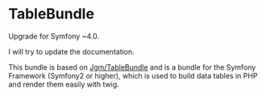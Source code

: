TableBundle
===========

Upgrade for Symfony ~4.0.

I will try to update the documentation.

This bundle is based on [Jgm/TableBundle](https://github.com/jangemue/TableBundle) and is a bundle for the Symfony Framework (Symfony2 or higher), which is used to build data tables in PHP and render them easily with twig.